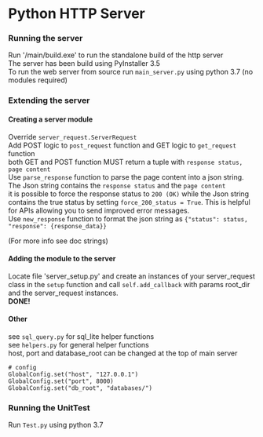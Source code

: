 # Python HTTP Server

### Running the server
Run '/main/build.exe' to run the standalone build of the http server  
The server has been build using PyInstaller 3.5  
To run the web server from source run ```main_server.py``` using python 3.7 (no modules required)  

### Extending the server

#### Creating a server module
Override ```server_request.ServerRequest```  
Add POST logic to ```post_request``` function and GET logic to ```get_request``` function  
both GET and POST function MUST return a tuple with ```response status, page content```  
Use ```parse_response``` function to parse the page content into a json string.  
The Json string contains the ```response status``` and the ```page content```  
it is possible to force the response status to ```200 (OK)``` while the Json string  
contains the true status by setting ```force_200_status = True```. This is helpful  
for APIs allowing you to send improved error messages.  
Use ```new_response``` function to format the json string as ```{"status": status, "response": {response_data}}```

(For more info see doc strings)

#### Adding the module to the server
Locate file 'server_setup.py' and create an instances of your server_request class
in the ```setup``` function and call ```self.add_callback``` with params root_dir 
and the server_request instances.  
**DONE!**

#### Other 
see ```sql_query.py``` for sql_lite helper functions  
see ```helpers.py``` for general helper functions  
host, port and database_root can be changed at the top of main server  
```
# config
GlobalConfig.set("host", "127.0.0.1")
GlobalConfig.set("port", 8000)
GlobalConfig.set("db_root", "databases/")
```

### Running the UnitTest 
Run ```Test.py``` using python 3.7
